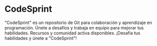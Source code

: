 # CodeSprint
"CodeSprint" es un repositorio de Git para colaboración y aprendizaje en programación. Únete a desafíos y trabaja en equipo para mejorar tus habilidades. Recursos y comunidad activa disponibles. ¡Desafía tus habilidades y únete a "CodeSprint"!

